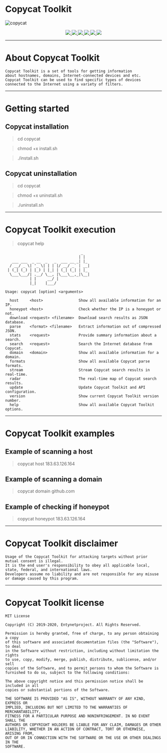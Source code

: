 # Copycat Toolkit

![copycat](https://user-images.githubusercontent.com/54115104/74148826-68892a80-4c17-11ea-930a-07a40c026eef.jpeg)

<p align="center">
  <a href="http://entynetproject.simplesite.com/">
    <img src="https://img.shields.io/badge/entynetproject-Ivan%20Nikolsky-blue.svg">
  </a>
  <a href="https://github.com/entynetproject/copycat/releases">
    <img src="https://img.shields.io/github/release/entynetproject/copycat.svg">
  </a>
  <a href="https://wikipedia.org/wiki/Python_(programming_language)">
    <img src="https://img.shields.io/badge/language-python-blue.svg">
 </a>
  <a href="https://github.com/entynetproject/copycat/issues?q=is%3Aissue+is%3Aclosed">
      <img src="https://img.shields.io/github/issues/entynetproject/copycat.svg">
  </a>
  <a href="https://github.com/entynetproject/copycat/wiki">
      <img src="https://img.shields.io/badge/wiki%20-copycat-lightgrey.svg">
 </a>
  <a href="https://twitter.com/entynetproject">
    <img src="https://img.shields.io/badge/twitter-entynetproject-blue.svg">
 </a>
</p>

***

# About Copycat Toolkit

```
Copycat Toolkit is a set of tools for getting information 
about hostnames, domains, Internet-connected devices and etc. 
Copycat Toolkit can be used to find specific types of devices 
connected to the Internet using a variety of filters. 
```

***
    
# Getting started

## Copycat installation

> cd copycat

> chmod +x install.sh

> ./install.sh

## Copycat uninstallation

> cd copycat

> chmod +x uninstall.sh

> ./uninstall.sh

***

# Copycat Toolkit execution

> copycat help

```
                                  _   
                                 | |  
   ___ ___  _ __  _   _  ___ __ _| |_ 
  / __/ _ \| '_ \| | | |/ __/ _` | __|
 | (_| (_) | |_) | |_| | (_| (_| | |_ 
  \___\___/| .__/ \__, |\___\__,_|\__|
           | |     __/ |              
           |_|    |___/       

Usage: copycat [option] <arguments>
    
  host     <host>                Show all available information for an IP.
  honeypot <host>                Check whether the IP is a honeypot or not.
  download <request> <filename>  Download search results as JSON database.
  parse    <format> <filename>   Extract information out of compressed JSON.
  stats    <request>             Provide summary information about a search.               
  search   <request>             Search the Internet database from Copycat.
  domain   <domain>              Show all available information for a domain.
  formats                        Show all available Copycat parse formats.
  stream                         Stream Copycat search results in real-time.
  radar                          The real-time map of Copycat search results.
  update                         Update Copycat Toolkit and API configuration.
  version                        Show current Copycat Toolkit version number.
  help                           Show all available Copycat Toolkit options.
```

***
 
# Copycat Toolkit examples

## Example of scanning a host
 
> copycat host 183.63.126.164
       
## Example of scanning a domain

> copycat domain github.com

## Example of checking if honeypot

> copycat honeypot 183.63.126.164

***

# Copycat Toolkit disclaimer

```
Usage of the Copycat Toolkit for attacking targets without prior mutual consent is illegal. 
It is the end user's responsibility to obey all applicable local, state, federal, and international laws. 
Developers assume no liability and are not responsible for any misuse or damage caused by this program.
```

***

# Copycat Toolkit license

```
MIT License

Copyright (C) 2019-2020, Entynetproject. All Rights Reserved.

Permission is hereby granted, free of charge, to any person obtaining a copy
of this software and associated documentation files (the "Software"), to deal
in the Software without restriction, including without limitation the rights
to use, copy, modify, merge, publish, distribute, sublicense, and/or sell
copies of the Software, and to permit persons to whom the Software is
furnished to do so, subject to the following conditions:

The above copyright notice and this permission notice shall be included in all
copies or substantial portions of the Software.

THE SOFTWARE IS PROVIDED "AS IS", WITHOUT WARRANTY OF ANY KIND, EXPRESS OR
IMPLIED, INCLUDING BUT NOT LIMITED TO THE WARRANTIES OF MERCHANTABILITY,
FITNESS FOR A PARTICULAR PURPOSE AND NONINFRINGEMENT. IN NO EVENT SHALL THE
AUTHORS OR COPYRIGHT HOLDERS BE LIABLE FOR ANY CLAIM, DAMAGES OR OTHER
LIABILITY, WHETHER IN AN ACTION OF CONTRACT, TORT OR OTHERWISE, ARISING FROM,
OUT OF OR IN CONNECTION WITH THE SOFTWARE OR THE USE OR OTHER DEALINGS IN THE
SOFTWARE.
```
